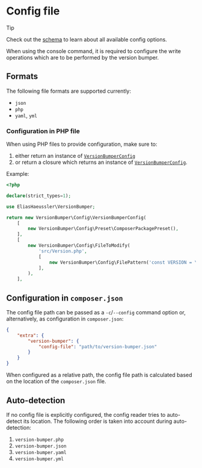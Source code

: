 # Config file

> [!TIP]
> Check out the [schema](schema.md) to learn about all available
> config options.

When using the console command, it is required to configure
the write operations which are to be performed by the version
bumper.

## Formats

The following file formats are supported currently:

* `json`
* `php`
* `yaml`, `yml`

### Configuration in PHP file

When using PHP files to provide configuration, make sure to:

1. either return an instance of [`VersionBumperConfig`](../src/Config/VersionBumperConfig.php)
2. or return a closure which returns an instance of
   [`VersionBumperConfig`](../src/Config/VersionBumperConfig.php).

Example:

```php
<?php

declare(strict_types=1);

use EliasHaeussler\VersionBumper;

return new VersionBumper\Config\VersionBumperConfig(
    [
        new VersionBumper\Config\Preset\ComposerPackagePreset(),
    ],
    [
        new VersionBumper\Config\FileToModify(
            'src/Version.php',
            [
                new VersionBumper\Config\FilePattern('const VERSION = \'{%version%}\';'),
            ],
        ),
    ],
```

## Configuration in `composer.json`

The config file path can be passed as a `-c`/`--config` command
option or, alternatively, as configuration in `composer.json`:

```json
{
    "extra": {
        "version-bumper": {
            "config-file": "path/to/version-bumper.json"
        }
    }
}
```

When configured as a relative path, the config file path is
calculated based on the location of the `composer.json` file.

## Auto-detection

If no config file is explicitly configured, the config reader
tries to auto-detect its location. The following order is taken
into account during auto-detection:

1. `version-bumper.php`
2. `version-bumper.json`
3. `version-bumper.yaml`
4. `version-bumper.yml`
